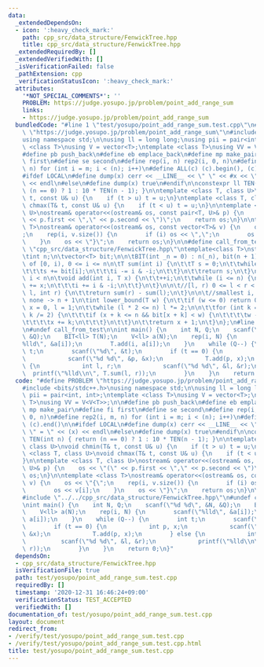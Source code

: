 ```yaml
---
data:
  _extendedDependsOn:
  - icon: ':heavy_check_mark:'
    path: cpp_src/data_structure/FenwickTree.hpp
    title: cpp_src/data_structure/FenwickTree.hpp
  _extendedRequiredBy: []
  _extendedVerifiedWith: []
  _isVerificationFailed: false
  _pathExtension: cpp
  _verificationStatusIcon: ':heavy_check_mark:'
  attributes:
    '*NOT_SPECIAL_COMMENTS*': ''
    PROBLEM: https://judge.yosupo.jp/problem/point_add_range_sum
    links:
    - https://judge.yosupo.jp/problem/point_add_range_sum
  bundledCode: "#line 1 \"test/yosupo/point_add_range_sum.test.cpp\"\n#define PROBLEM\
    \ \"https://judge.yosupo.jp/problem/point_add_range_sum\"\n#include <bits/stdc++.h>\n\
    using namespace std;\n\nusing ll = long long;\nusing pii = pair<int, int>;\ntemplate\
    \ <class T>\nusing V = vector<T>;\ntemplate <class T>\nusing VV = V<V<T>>;\n\n\
    #define pb push_back\n#define eb emplace_back\n#define mp make_pair\n#define fi\
    \ first\n#define se second\n#define rep(i, n) rep2(i, 0, n)\n#define rep2(i, m,\
    \ n) for (int i = m; i < (n); i++)\n#define ALL(c) (c).begin(), (c).end()\n\n\
    #ifdef LOCAL\n#define dump(x) cerr << __LINE__ << \" \" << #x << \" = \" << (x)\
    \ << endl\n#else\n#define dump(x) true\n#endif\n\nconstexpr ll TEN(int n) { return\
    \ (n == 0) ? 1 : 10 * TEN(n - 1); }\n\ntemplate <class T, class U>\nvoid chmin(T&\
    \ t, const U& u) {\n    if (t > u) t = u;\n}\ntemplate <class T, class U>\nvoid\
    \ chmax(T& t, const U& u) {\n    if (t < u) t = u;\n}\n\ntemplate <class T, class\
    \ U>\nostream& operator<<(ostream& os, const pair<T, U>& p) {\n    os << \"(\"\
    \ << p.first << \",\" << p.second << \")\";\n    return os;\n}\n\ntemplate <class\
    \ T>\nostream& operator<<(ostream& os, const vector<T>& v) {\n    os << \"{\"\
    ;\n    rep(i, v.size()) {\n        if (i) os << \",\";\n        os << v[i];\n\
    \    }\n    os << \"}\";\n    return os;\n}\n\n#define call_from_test\n#line 1\
    \ \"cpp_src/data_structure/FenwickTree.hpp\"\ntemplate<class T>\nstruct BIT {\n\
    \tint n;\n\tvector<T> bit;\n\n\tBIT(int _n = 0) : n(_n), bit(n + 1) {}\n\n\t//sum\
    \ of [0, i), 0 <= i <= n\n\tT sum(int i) {\n\t\tT s = 0;\n\t\twhile (i > 0) {\n\
    \t\t\ts += bit[i];\n\t\t\ti -= i & -i;\n\t\t}\n\t\treturn s;\n\t}\n\n\t//0 <=\
    \ i < n\n\tvoid add(int i, T x) {\n\t\t++i;\n\t\twhile (i <= n) {\n\t\t\tbit[i]\
    \ += x;\n\t\t\ti += i & -i;\n\t\t}\n\t}\n\n\t//[l, r) 0 <= l < r < n\n\tT sum(int\
    \ l, int r) {\n\t\treturn sum(r) - sum(l);\n\t}\n\n\t//smallest i, sum(i) >= w,\
    \ none -> n + 1\n\tint lower_bound(T w) {\n\t\tif (w <= 0) return 0;\n\t\tint\
    \ x = 0, l = 1;\n\t\twhile (l * 2 <= n) l *= 2;\n\n\t\tfor (int k = l; k > 0;\
    \ k /= 2) {\n\t\t\tif (x + k <= n && bit[x + k] < w) {\n\t\t\t\tw -= bit[x + k];\n\
    \t\t\t\tx += k;\n\t\t\t}\n\t\t}\n\t\treturn x + 1;\n\t}\n};\n#line 57 \"test/yosupo/point_add_range_sum.test.cpp\"\
    \n#undef call_from_test\n\nint main() {\n    int N, Q;\n    scanf(\"%d %d\", &N,\
    \ &Q);\n    BIT<ll> T(N);\n    V<ll> a(N);\n    rep(i, N) {\n        scanf(\"\
    %lld\", &a[i]);\n        T.add(i, a[i]);\n    }\n    while (Q--) {\n        int\
    \ t;\n        scanf(\"%d\", &t);\n        if (t == 0) {\n            int p, x;\n\
    \            scanf(\"%d %d\", &p, &x);\n            T.add(p, x);\n        } else\
    \ {\n            int l, r;\n            scanf(\"%d %d\", &l, &r);\n          \
    \  printf(\"%lld\\n\", T.sum(l, r));\n        }\n    }\n    return 0;\n}\n"
  code: "#define PROBLEM \"https://judge.yosupo.jp/problem/point_add_range_sum\"\n\
    #include <bits/stdc++.h>\nusing namespace std;\n\nusing ll = long long;\nusing\
    \ pii = pair<int, int>;\ntemplate <class T>\nusing V = vector<T>;\ntemplate <class\
    \ T>\nusing VV = V<V<T>>;\n\n#define pb push_back\n#define eb emplace_back\n#define\
    \ mp make_pair\n#define fi first\n#define se second\n#define rep(i, n) rep2(i,\
    \ 0, n)\n#define rep2(i, m, n) for (int i = m; i < (n); i++)\n#define ALL(c) (c).begin(),\
    \ (c).end()\n\n#ifdef LOCAL\n#define dump(x) cerr << __LINE__ << \" \" << #x <<\
    \ \" = \" << (x) << endl\n#else\n#define dump(x) true\n#endif\n\nconstexpr ll\
    \ TEN(int n) { return (n == 0) ? 1 : 10 * TEN(n - 1); }\n\ntemplate <class T,\
    \ class U>\nvoid chmin(T& t, const U& u) {\n    if (t > u) t = u;\n}\ntemplate\
    \ <class T, class U>\nvoid chmax(T& t, const U& u) {\n    if (t < u) t = u;\n\
    }\n\ntemplate <class T, class U>\nostream& operator<<(ostream& os, const pair<T,\
    \ U>& p) {\n    os << \"(\" << p.first << \",\" << p.second << \")\";\n    return\
    \ os;\n}\n\ntemplate <class T>\nostream& operator<<(ostream& os, const vector<T>&\
    \ v) {\n    os << \"{\";\n    rep(i, v.size()) {\n        if (i) os << \",\";\n\
    \        os << v[i];\n    }\n    os << \"}\";\n    return os;\n}\n\n#define call_from_test\n\
    #include \"../../cpp_src/data_structure/FenwickTree.hpp\"\n#undef call_from_test\n\
    \nint main() {\n    int N, Q;\n    scanf(\"%d %d\", &N, &Q);\n    BIT<ll> T(N);\n\
    \    V<ll> a(N);\n    rep(i, N) {\n        scanf(\"%lld\", &a[i]);\n        T.add(i,\
    \ a[i]);\n    }\n    while (Q--) {\n        int t;\n        scanf(\"%d\", &t);\n\
    \        if (t == 0) {\n            int p, x;\n            scanf(\"%d %d\", &p,\
    \ &x);\n            T.add(p, x);\n        } else {\n            int l, r;\n  \
    \          scanf(\"%d %d\", &l, &r);\n            printf(\"%lld\\n\", T.sum(l,\
    \ r));\n        }\n    }\n    return 0;\n}"
  dependsOn:
  - cpp_src/data_structure/FenwickTree.hpp
  isVerificationFile: true
  path: test/yosupo/point_add_range_sum.test.cpp
  requiredBy: []
  timestamp: '2020-12-31 16:46:24+09:00'
  verificationStatus: TEST_ACCEPTED
  verifiedWith: []
documentation_of: test/yosupo/point_add_range_sum.test.cpp
layout: document
redirect_from:
- /verify/test/yosupo/point_add_range_sum.test.cpp
- /verify/test/yosupo/point_add_range_sum.test.cpp.html
title: test/yosupo/point_add_range_sum.test.cpp
---
```

